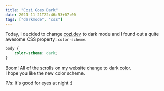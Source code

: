 ```yaml
---
title: "Cozi Goes Dark"
date: 2021-11-21T22:46:53+07:00
tags: ["darkmode", "css"]
---
```


Today, I decided to change [cozi.dev](https://cozi.dev) to dark mode and I found out a quite awesome CSS property: `color-scheme`.

```css
body {
    color-scheme: dark;
}
```

Boom! All of the scrolls on my website change to dark color.\
I hope you like the new color scheme.

P/s: It's good for eyes at night :)
